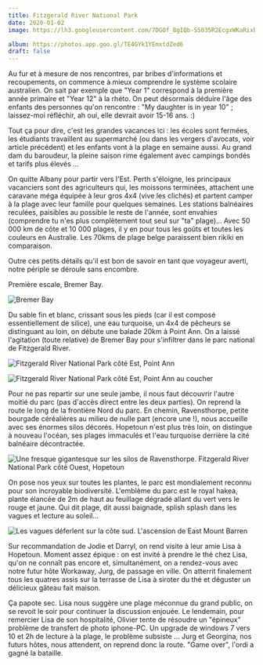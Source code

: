 ```yaml
---
title: Fitzgerald River National Park
date: 2020-01-02
image: https://lh3.googleusercontent.com/7DGOf_BgIQb-S5035R2EcgxWKaRixb_P1CHtzubxGT_9-he1w_pD6F8iZGyfkcZDjoLhwjljImpdhcA6VT8yqq9xwkoGXMQexJ86LYu4WQ5w_UpNU7NZJLUq4BmDbOQvqHKeGNFNX2c

album: https://photos.app.goo.gl/TE4GYk1YEmxtdZed6
draft: false
---
```


Au fur et à mesure de nos rencontres, par bribes d'informations et recoupements, on commence à mieux comprendre le système scolaire australien. On sait par exemple que "Year 1" correspond à la première année primaire et "Year 12" à la rhéto. On peut désormais déduire l'âge des enfants des personnes qu'on rencontre : "My daughter is in year 10" ; laissez-moi réfléchir, ah oui, elle devrait avoir 15-16 ans. :)

Tout ça pour dire, c'est les grandes vacances ici : les écoles sont fermées, les étudiants travaillent au supermarché (ou dans les vergers d'avocats, voir article précédent) et les enfants vont à la plage en semaine aussi. Au grand dam du baroudeur, la pleine saison rime également avec campings bondés et tarifs plus élevés ...

On quitte Albany pour partir vers l'Est. Perth s'éloigne, les principaux vacanciers sont des agriculteurs qui, les moissons terminées, attachent une caravane méga équipée à leur gros 4x4 (vive les clichés) et partent camper à la plage avec leur famille pour quelques semaines. Les stations balnéaires reculées, paisibles au possible le reste de l'année, sont envahies (comprendre tu n'es plus complètement tout seul sur "ta" plage)... Avec 50 000 km de côte et 10 000 plages, il y en pour tous les goûts et toutes les couleurs en Australie. Les 70kms de plage belge paraissent bien rikiki en comparaison.

Outre ces petits détails qu'il est bon de savoir en tant que voyageur averti, notre périple se déroule sans encombre.

Première escale, Bremer Bay.

![Bremer Bay](https://lh3.googleusercontent.com/a3osXlh3PUSkKx6h0puzc6dAJ2GmAgLuJXTSRjmhkuS4jpt3WhVNn3N1o-bnIXijWUVbesHJZuUTy-UI84kgFh5C8QqNJHyqGnszJu6SDSidb_IixpgRuEWTMlHYSo3UQXx4wmvq388)

Du sable fin et blanc, crissant sous les pieds (car il est composé essentiellement de silice), une eau turquoise, un 4x4 de pêcheurs se distinguant au loin, on débute une balade 20km à Point Ann. On a laissé l'agitation (toute relative) de Bremer Bay pour  s'infiltrer dans le parc national de Fitzgerald River.

![Fitzgerald River National Park côté Est, Point Ann](https://lh3.googleusercontent.com/Q-zKNyDByH1RCQwC9SDxIFZM6WQFs_yzDgwTm7lVTtT2Gjp4YuMows-KxNLIb1KQwMWwCKoOyD2lZGspp7oyOCQJU75OWmu6XMXQHJVPIprh-Rm-NV-wvPrlNWi5w14kuYG55ev-HW4)

![Fitzgerald River National Park côté Est, Point Ann au coucher](https://lh3.googleusercontent.com/onpzuyYTGbnjhKVWTSxJZph3Yn9ut2OdVF7p8umRmnj75MQDmKrKtpigW_xYTwFu4396HtVe7N8UnmmF1abgUlf1LSg49jWrTSmXlvY8r0pzXHwuMfppRtCwhULPU47STsigFoOtetw)

Pour ne pas repartir sur une seule jambe, il nous faut découvrir l'autre moitié du parc (pas d'accès direct entre les deux parties). On reprend la route le long de la frontière Nord du parc. En chemin, Ravensthorpe, petite bourgade céréalières au milieu de nulle part (encore une !), nous accueille avec ses énormes silos décorés. Hopetoun n'est plus très loin, on distingue à nouveau l'océan, ses plages immaculés et l'eau turquoise derrière la cité balnéaire décontractée.

![Une fresque gigantesque sur les silos de Ravensthorpe. Fitzgerald River National Park côté Ouest, Hopetoun](https://lh3.googleusercontent.com/8PHy7AaXYKef3sR591xczLS2uyaiKRWNNqff-ke9KRjzhSew9ISSYVmwAvwJrd26CA4EKdzxSchtWexySQQ0gxmQk9ASUakcH_xA0L12bleo-82miUIZ_FesTW9YdkK5xOR_icl8FdA)

On pose nos yeux sur toutes les plantes, le parc est mondialement reconnu pour son incroyable biodiversité. L'emblème du parc est le royal hakea, plante élancée de 2m de haut au feuillage dégradé allant du vert vers le rouge et jaune. Qui dit plage, dit aussi baignade, splish splash dans les vagues et lecture au soleil...

![Les vagues déferlent sur la côte sud. L'ascension de East Mount Barren](https://lh3.googleusercontent.com/i6I6wGvp-aDiknCgNO-SO4eHwExRftNSTH9kZVkuXNhjIylEnD8mbAmUH_qio8F2PB8nwKeFvRFUmRI4qd2TN-BB87LHf-1a1OPv5xCiWRk7NioLSlSAcddn1FJG0FyM1KRbHU_YxWA)

Sur recommandation de Jodie et Darryl, on rend visite à leur amie Lisa à Hopetoun. Moment assez épique : on est invité à prendre le thé chez Lisa, qu'on ne connaît pas encore et, simultanément, on a rendez-vous avec notre futur hôte Workaway, Jurg,  de passage en ville. On atterrit finalement tous les quatres assis sur la terrasse de Lisa à siroter du thé et déguster un délicieux gâteau fait maison.

Ça papote sec. Lisa nous suggère une plage méconnue du grand public, on se revoit le soir pour continuer la discussion enjouée. Le lendemain, pour remercier Lisa de son hospitalité, Olivier tente de résoudre un "épineux" problème de transfert de photo iphone-PC. Un upgrade de windows 7 vers 10 et 2h de lecture à la plage, le problème subsiste ... Jurg et Georgina, nos futurs hôtes, nous attendent, on reprend donc la route. "Game over", l'ordi a gagné la bataille.
